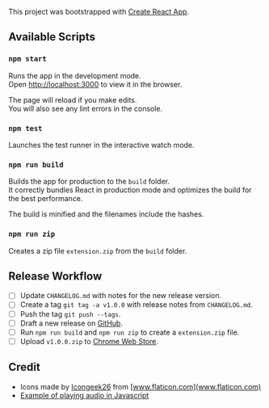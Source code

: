 This project was bootstrapped with [Create React App](https://github.com/facebook/create-react-app).

## Available Scripts

### `npm start`

Runs the app in the development mode.<br />
Open [http://localhost:3000](http://localhost:3000) to view it in the browser.

The page will reload if you make edits.<br />
You will also see any lint errors in the console.

### `npm test`

Launches the test runner in the interactive watch mode.<br />

### `npm run build`

Builds the app for production to the `build` folder.<br />
It correctly bundles React in production mode and optimizes the build for the best performance.

The build is minified and the filenames include the hashes.<br />

### `npm run zip`

Creates a zip file `extension.zip` from the `build` folder.

## Release Workflow

- [ ] Update `CHANGELOG.md` with notes for the new release version.
- [ ] Create a tag `git tag -a v1.0.0` with release notes from `CHANGELOG.md`.
- [ ] Push the tag `git push --tags`.
- [ ] Draft a new release on [GitHub](https://github.com/naush/chrome-ext-example/releases).
- [ ] Run `npm run build` and `npm run zip` to create a `extension.zip` file.
- [ ] Upload `v1.0.0.zip` to [Chrome Web Store](https://chrome.google.com/webstore).

## Credit

- Icons made by [Icongeek26](https://www.flaticon.com/authors/icongeek26) from [www.flaticon.com](www.flaticon.com)
- [Example of playing audio in Javascript](https://gist.github.com/xem/670dec8e70815842eb95)
